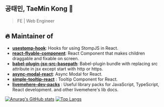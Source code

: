 ## 공태민, TaeMin Kong 👋

> FE | Web Engineer

## 🔥 Maintainer of

* [**usestomp-hook**](https://www.npmjs.com/package/usestomp-hook): Hooks for using StompJS in React.
* [**react-flyable-component**](https://www.npmjs.com/package/react-flyable-component): React Component that makes children draggable and fixable on screen.
* [**babel-plugin-jsx-src-basepath**](https://www.npmjs.com/package/babel-plugin-jsx-src-basepath): Babel-plugin bundle with replacing src attribute in jsx except start with http or https.
* [**async-modal-react**](https://www.npmjs.com/package/async-modal-react): Async Modal for React. 
* [**simple-tooltip-react**](https://www.npmjs.com/package/simple-tooltip-react?activeTab=readme) : Tooltip Component for React.
* [**livemehere-dev-packs**](https://livemehere.github.io/livemehere-dev-packs/) : Useful library packs for JavaScript, TypeScript, React development. and other livemehere's lib docs.


[![Anurag's GitHub stats](https://github-readme-stats.vercel.app/api?username=livemehere)](https://github.com/livemehere/github-readme-stats) 
[![Top Langs](https://github-readme-stats.vercel.app/api/top-langs/?username=livemehere&layout=compact)](https://github.com/livemehere/github-readme-stats) 

